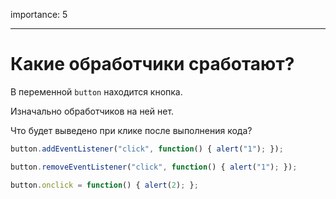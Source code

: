 importance: 5

---

# Какие обработчики сработают?

В переменной `button` находится кнопка.

Изначально обработчиков на ней нет.

Что будет выведено при клике после выполнения кода?

```js no-beautify
button.addEventListener("click", function() { alert("1"); });

button.removeEventListener("click", function() { alert("1"); });

button.onclick = function() { alert(2); };
```

